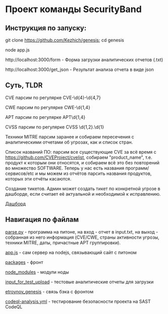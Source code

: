 # Проект команды SecurityBand

## Инструкция по запуску:

git clone https://github.com/Kezhich/genesis; cd genesis

node app.js

http://localhost:3000/form - Форма загрузки аналитических отчетов (.txt)

http://localhost:3000/get_json - Результат анализа отчета в виде json

## Суть, TLDR

CVE парсим по регулярке CVE-\d{4}-\d{4,7}

CWE парсим по регулярке CWE-\d{1,4}

APT парсим по регулярке APT\d{1,4}

CVSS парсим по регулярке CVSS \d{1,2}\.\d{1}

Техники MITRE парсим заранее и собираем пересечения с аналитическими отчетами об угрозах, как и список стран.

Список названий ПО: парсим все существующие CVE за всё время с https://github.com/CVEProject/cvelist, собираем "product_name", т.е. продукт к которым они относятся, и собираем всё это без повторений во множество SOFTWARE. Теперь у нас есть названия программ/сервисов/etc и мы можем из отчётов парсить названия продуктов, которых эти отчёты касаются.

Создание тикетов. Админ может создать тикет по конкретной угрозе в дашборде, если считает её актуальной и необходимой к исправлению.

[Дашборд](https://www.figma.com/file/dum2HGsGc6yuMq4pPRajh4/R-Vision?node-id=3%3A329)

## Навигация по файлам

[parse.py](parse.py) - программа на питоне, на вход - отчет в input.txt, на выход - собранная из него информация (CVE/CWE, страны активности угрозы, техники MITRE, даты, причастные APT группировки). 

[app.js](app.js) - сам сервер на nodejs, связывающий сайт с питоном

[packages](packages) - фронт

[node_modules](node_modules) - модули ноды

[input_for_test_upload](input_for_test_upload) - тестовые аналитические отчеты для загрузки

[etroynov_genesis](etroynov_genesis) - связь бэка с фронтом

[codeql-analysis.yml](.github/workflows/codeql-analysis.yml) - тестирование безопасности проекта на SAST CodeQL
